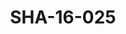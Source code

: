 ---
pid: SHA-16-025
title: SHA-16-025
language: en
original_label: 
rights: Sharhabil Ahmed
location_of_original: Sharhabil Ahmed
photographer_or_studio: 
scanned_from: photograph 9 by 9.6
_date: 1957-1959
location: Egypt, Manufiya, Sirs al Layan
description: Sharhabil Ahmed and classmates
additional_notes: 
permission_display: 'yes'
on_server: 'yes'
on_website: 'yes'
permalink: /photopages/en/SHA-16-025.html
layout: photo-page
---